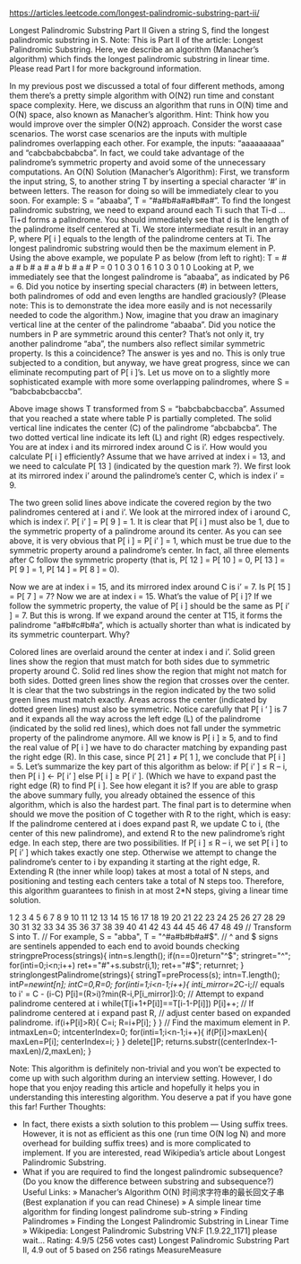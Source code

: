 https://articles.leetcode.com/longest-palindromic-substring-part-ii/


Longest Palindromic Substring Part II
Given a string S, find the longest palindromic substring in S.
Note:
This is Part II of the article: Longest Palindromic Substring. Here, we describe an algorithm (Manacher’s algorithm) which finds the longest palindromic substring in linear time. Please read Part I for more background information.

In my previous post we discussed a total of four different methods, among them there’s a pretty simple algorithm with O(N2) run time and constant space complexity. Here, we discuss an algorithm that runs in O(N) time and O(N) space, also known as Manacher’s algorithm.
Hint:
Think how you would improve over the simpler O(N2) approach. Consider the worst case scenarios. The worst case scenarios are the inputs with multiple palindromes overlapping each other. For example, the inputs: “aaaaaaaaa” and “cabcbabcbabcba”. In fact, we could take advantage of the palindrome’s symmetric property and avoid some of the unnecessary computations.
An O(N) Solution (Manacher’s Algorithm):
First, we transform the input string, S, to another string T by inserting a special character ‘#’ in between letters. The reason for doing so will be immediately clear to you soon.
For example: S = “abaaba”, T = “#a#b#a#a#b#a#”.
To find the longest palindromic substring, we need to expand around each Ti such that Ti-d … Ti+d forms a palindrome. You should immediately see that d is the length of the palindrome itself centered at Ti.
We store intermediate result in an array P, where P[ i ] equals to the length of the palindrome centers at Ti. The longest palindromic substring would then be the maximum element in P.
Using the above example, we populate P as below (from left to right):
T = # a # b # a # a # b # a #
P = 0 1 0 3 0 1 6 1 0 3 0 1 0
Looking at P, we immediately see that the longest palindrome is “abaaba”, as indicated by P6 = 6.
Did you notice by inserting special characters (#) in between letters, both palindromes of odd and even lengths are handled graciously? (Please note: This is to demonstrate the idea more easily and is not necessarily needed to code the algorithm.)
Now, imagine that you draw an imaginary vertical line at the center of the palindrome “abaaba”. Did you notice the numbers in P are symmetric around this center? That’s not only it, try another palindrome “aba”, the numbers also reflect similar symmetric property. Is this a coincidence? The answer is yes and no. This is only true subjected to a condition, but anyway, we have great progress, since we can eliminate recomputing part of P[ i ]’s.
Let us move on to a slightly more sophisticated example with more some overlapping palindromes, where S = “babcbabcbaccba”.

Above image shows T transformed from S = “babcbabcbaccba”. Assumed that you reached a state where table P is partially completed. The solid vertical line indicates the center (C) of the palindrome “abcbabcba”. The two dotted vertical line indicate its left (L) and right (R) edges respectively. You are at index i and its mirrored index around C is i’. How would you calculate P[ i ] efficiently?
Assume that we have arrived at index i = 13, and we need to calculate P[ 13 ] (indicated by the question mark ?). We first look at its mirrored index i’ around the palindrome’s center C, which is index i’ = 9.

The two green solid lines above indicate the covered region by the two palindromes centered at i and i’. We look at the mirrored index of i around C, which is index i’. P[ i’ ] = P[ 9 ] = 1. It is clear that P[ i ] must also be 1, due to the symmetric property of a palindrome around its center.
As you can see above, it is very obvious that P[ i ] = P[ i’ ] = 1, which must be true due to the symmetric property around a palindrome’s center. In fact, all three elements after C follow the symmetric property (that is, P[ 12 ] = P[ 10 ] = 0, P[ 13 ] = P[ 9 ] = 1, P[ 14 ] = P[ 8 ] = 0).

Now we are at index i = 15, and its mirrored index around C is i’ = 7. Is P[ 15 ] = P[ 7 ] = 7?
Now we are at index i = 15. What’s the value of P[ i ]? If we follow the symmetric property, the value of P[ i ] should be the same as P[ i’ ] = 7. But this is wrong. If we expand around the center at T15, it forms the palindrome “a#b#c#b#a”, which is actually shorter than what is indicated by its symmetric counterpart. Why?

Colored lines are overlaid around the center at index i and i’. Solid green lines show the region that must match for both sides due to symmetric property around C. Solid red lines show the region that might not match for both sides. Dotted green lines show the region that crosses over the center.
It is clear that the two substrings in the region indicated by the two solid green lines must match exactly. Areas across the center (indicated by dotted green lines) must also be symmetric. Notice carefully that P[ i ‘ ] is 7 and it expands all the way across the left edge (L) of the palindrome (indicated by the solid red lines), which does not fall under the symmetric property of the palindrome anymore. All we know is P[ i ] ≥ 5, and to find the real value of P[ i ] we have to do character matching by expanding past the right edge (R). In this case, since P[ 21 ] ≠ P[ 1 ], we conclude that P[ i ] = 5.
Let’s summarize the key part of this algorithm as below:
if P[ i’ ] ≤ R – i,
then P[ i ] ← P[ i’ ]
else P[ i ] ≥ P[ i’ ]. (Which we have to expand past the right edge (R) to find P[ i ].
See how elegant it is? If you are able to grasp the above summary fully, you already obtained the essence of this algorithm, which is also the hardest part.
The final part is to determine when should we move the position of C together with R to the right, which is easy:
If the palindrome centered at i does expand past R, we update C to i, (the center of this new palindrome), and extend R to the new palindrome’s right edge.
In each step, there are two possibilities. If P[ i ] ≤ R – i, we set P[ i ] to P[ i’ ] which takes exactly one step. Otherwise we attempt to change the palindrome’s center to i by expanding it starting at the right edge, R. Extending R (the inner while loop) takes at most a total of N steps, and positioning and testing each centers take a total of N steps too. Therefore, this algorithm guarantees to finish in at most 2*N steps, giving a linear time solution.

1
2
3
4
5
6
7
8
9
10
11
12
13
14
15
16
17
18
19
20
21
22
23
24
25
26
27
28
29
30
31
32
33
34
35
36
37
38
39
40
41
42
43
44
45
46
47
48
49
// Transform S into T.
// For example, S = "abba", T = "^#a#b#b#a#$".
// ^ and $ signs are sentinels appended to each end to avoid bounds checking
stringpreProcess(strings){
intn=s.length();
if(n==0)return"^$";
stringret="^";
for(inti=0;i<n;i++)
ret+="#"+s.substr(i,1);
ret+="#$";
returnret;
}
stringlongestPalindrome(strings){
stringT=preProcess(s);
intn=T.length();
int*P=newint[n];
intC=0,R=0;
for(inti=1;i<n-1;i++){
inti_mirror=2*C-i;// equals to i' = C - (i-C)
P[i]=(R>i)?min(R-i,P[i_mirror]):0;
// Attempt to expand palindrome centered at i
while(T[i+1+P[i]]==T[i-1-P[i]])
P[i]++;
// If palindrome centered at i expand past R,
// adjust center based on expanded palindrome.
if(i+P[i]>R){
C=i;
R=i+P[i];
}
}
// Find the maximum element in P.
intmaxLen=0;
intcenterIndex=0;
for(inti=1;i<n-1;i++){
if(P[i]>maxLen){
maxLen=P[i];
centerIndex=i;
}
}
delete[]P;
returns.substr((centerIndex-1-maxLen)/2,maxLen);
}

Note:
This algorithm is definitely non-trivial and you won’t be expected to come up with such algorithm during an interview setting. However, I do hope that you enjoy reading this article and hopefully it helps you in understanding this interesting algorithm. You deserve a pat if you have gone this far!
Further Thoughts:
* In fact, there exists a sixth solution to this problem — Using suffix trees. However, it is not as efficient as this one (run time O(N log N) and more overhead for building suffix trees) and is more complicated to implement. If you are interested, read Wikipedia’s article about Longest Palindromic Substring.
* What if you are required to find the longest palindromic subsequence? (Do you know the difference between substring and subsequence?)
Useful Links:
» Manacher’s Algorithm O(N) 时间求字符串的最长回文子串 (Best explanation if you can read Chinese)
» A simple linear time algorithm for finding longest palindrome sub-string
» Finding Palindromes
» Finding the Longest Palindromic Substring in Linear Time
» Wikipedia: Longest Palindromic Substring
VN:F [1.9.22_1171]
please wait...
Rating: 4.9/5 (256 votes cast)
Longest Palindromic Substring Part II, 4.9 out of 5 based on 256 ratings
MeasureMeasure
